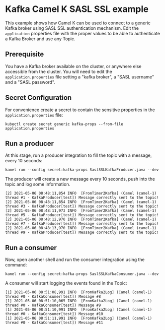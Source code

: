 # Kafka Camel K SASL SSL example

This example shows how Camel K can be used to connect to a generic Kafka broker using SASL SSL authentication mechanism. Edit the `application` properties file with the proper values to be able to authenticate a Kafka Broker and use any Topic.

## Prerequisite

You have a Kafka broker available on the cluster, or anywhere else accessible from the cluster. You will need to edit the `application.properties` file setting a "kafka broker", a "SASL username" and a "SASL password". 

## Secret Configuration

For convenience create a secret to contain the sensitive properties in the `application.properties` file:

```
kubectl create secret generic kafka-props --from-file application.properties
```

## Run a producer

At this stage, run a producer integration to fill the topic with a message, every 10 seconds:

```
kamel run --config secret:kafka-props SaslSSLKafkaProducer.java --dev
```

The producer will create a new message every 10 seconds, push into the topic and log some information.

```
[2] 2021-05-06 08:48:11,854 INFO  [FromTimer2Kafka] (Camel (camel-1) thread #1 - KafkaProducer[test]) Message correctly sent to the topic!
[2] 2021-05-06 08:48:11,854 INFO  [FromTimer2Kafka] (Camel (camel-1) thread #3 - KafkaProducer[test]) Message correctly sent to the topic!
[2] 2021-05-06 08:48:11,973 INFO  [FromTimer2Kafka] (Camel (camel-1) thread #5 - KafkaProducer[test]) Message correctly sent to the topic!
[2] 2021-05-06 08:48:12,970 INFO  [FromTimer2Kafka] (Camel (camel-1) thread #7 - KafkaProducer[test]) Message correctly sent to the topic!
[2] 2021-05-06 08:48:13,970 INFO  [FromTimer2Kafka] (Camel (camel-1) thread #9 - KafkaProducer[test]) Message correctly sent to the topic!
```


## Run a consumer

Now, open another shell and run the consumer integration using the command:

```
kamel run --config secret:kafka-props SaslSSLKafkaConsumer.java --dev
```

A consumer will start logging the events found in the Topic:

```
[1] 2021-05-06 08:51:08,991 INFO  [FromKafka2Log] (Camel (camel-1) thread #0 - KafkaConsumer[test]) Message #8
[1] 2021-05-06 08:51:10,065 INFO  [FromKafka2Log] (Camel (camel-1) thread #0 - KafkaConsumer[test]) Message #9
[1] 2021-05-06 08:51:10,991 INFO  [FromKafka2Log] (Camel (camel-1) thread #0 - KafkaConsumer[test]) Message #10
[1] 2021-05-06 08:51:11,991 INFO  [FromKafka2Log] (Camel (camel-1) thread #0 - KafkaConsumer[test]) Message #11
```